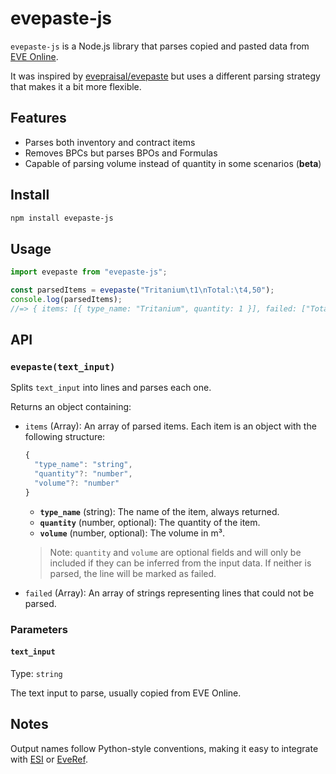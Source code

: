 # evepaste-js

`evepaste-js` is a Node.js library that parses copied and pasted data from [EVE Online](https://www.eveonline.com/).

It was inspired by [evepraisal/evepaste](https://github.com/evepraisal/evepaste) but uses a different parsing strategy that makes it a bit more flexible.

## Features

- Parses both inventory and contract items
- Removes BPCs but parses BPOs and Formulas
- Capable of parsing volume instead of quantity in some scenarios (**beta**)

## Install

```sh
npm install evepaste-js
```

## Usage

```typescript
import evepaste from "evepaste-js";

const parsedItems = evepaste("Tritanium\t1\nTotal:\t4,50");
console.log(parsedItems);
//=> { items: [{ type_name: "Tritanium", quantity: 1 }], failed: ["Total:\t4,50"] }
```

## API

### `evepaste(text_input)`

Splits `text_input` into lines and parses each one.

Returns an object containing:

- `items` (Array): An array of parsed items. Each item is an object with the following structure:

  ```ts
  {
    "type_name": "string",
    "quantity"?: "number",
    "volume"?: "number"
  }
  ```

  - **`type_name`** (string): The name of the item, always returned.
  - **`quantity`** (number, optional): The quantity of the item.
  - **`volume`** (number, optional): The volume in m³.

  > Note: `quantity` and `volume` are optional fields and will only be included if they can be inferred from the input data. If neither is parsed, the line will be marked as failed.

- `failed` (Array): An array of strings representing lines that could not be parsed.

### Parameters

#### `text_input`

Type: `string`

The text input to parse, usually copied from EVE Online.

## Notes

Output names follow Python-style conventions, making it easy to integrate with [ESI](https://esi.evetech.net/ui/) or [EveRef](https://docs.everef.net/datasets/).
